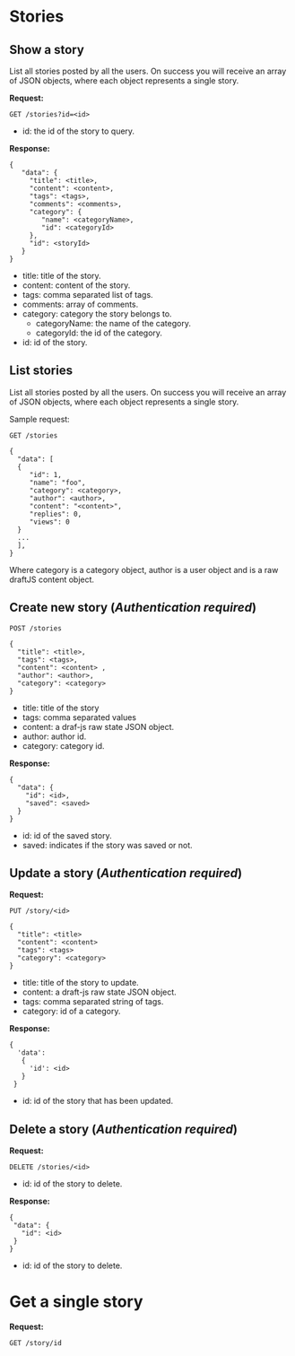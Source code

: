 # Stories

## Show a story


List all stories posted by all the users. On success you will receive an array of JSON objects, 
where each object represents a single story.

**Request:**

 ```
 GET /stories?id=<id>
 ```
 
 - id: the id of the story to query.

**Response:**

 ```
 {
    "data": {
	  "title": <title>,
      "content": <content>,
      "tags": <tags>,
      "comments": <comments>,
      "category": {
         "name": <categoryName>,
         "id": <categoryId>
	  },
      "id": <storyId>
	}
 }
 ```
 
 - title: title of the story.
 - content: content of the story.
 - tags: comma separated list of tags.
 - comments: array of comments.
 - category: category the story belongs to.
   - categoryName: the name of the category.
   - categoryId: the id of the category.
 - id: id of the story.

## List stories

List all stories posted by all the users. On success you will receive an array of JSON objects, 
where each object represents a single story.

Sample request:

```
GET /stories

{
  "data": [
  {
     "id": 1,
	 "name": "foo",
	 "category": <category>,
	 "author": <author>,
	 "content": "<content>",	 
	 "replies": 0,
	 "views": 0
  }
  ...
  ],
}
```

Where category is a category object, author is a user object and <content> is a raw draftJS
content object.

## Create new story (*Authentication required*)

```
POST /stories

{
  "title": <title>,
  "tags": <tags>,
  "content": <content> ,
  "author": <author>,
  "category": <category>
}
```

 - title: title of the story
 - tags: comma separated values
 - content: a draf-js raw state JSON object.
 - author: author id.
 - category: category id.

**Response:**

```
{
  "data": {
	"id": <id>,
	"saved": <saved>
  }
}
```

- id: id of the saved story.
- saved: indicates if the story was saved or not.

## Update a story (*Authentication required*)

 **Request:**
 ```
 PUT /story/<id>

 {
   "title": <title>
   "content": <content>
   "tags": <tags>
   "category": <category>
 }
 ```
 
 - title: title of the story to update.
 - content: a draft-js raw state JSON object.
 - tags: comma separated string of tags.
 - category: id of a category.

 **Response:**

 ```
 {
   'data': 
    {
	  'id': <id>
	}
  }
 ```
 
 - id: id of the story that has been updated.
 
## Delete a story (*Authentication required*)

 **Request:**
 
 ```
 DELETE /stories/<id>
 ```

- id: id of the story to delete.

 **Response:**

 ```
 {
  "data": {
    "id": <id>
  }
 }
 ```

- id: id of the story to delete.

# Get a single story

 **Request:**

 ```
 GET /story/id
 ```
 
 ```
 
 ```
 
 